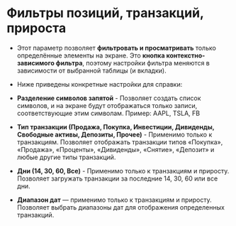 # **Фильтры позиций, транзакций, прироста**

- Этот параметр позволяет **фильтровать и просматривать** только определённые элементы на экране. Это **кнопка контекстно-зависимого фильтра**, поэтому настройки фильтра меняются в зависимости от выбранной таблицы (и вкладки).
- Ниже приведены конкретные настройки для справки:

- **Разделение символов запятой** - Позволяет создать список символов, и на экране будут отображаться только записи, соответствующие этим символам. Пример: AAPL, TSLA, FB
- **Тип транзакции (Продажа, Покупка, Инвестиции, Дивиденды, Свободные активы, Депозиты, Прочее)** - Применимо только к транзакциям. Позволяет отображать транзакции типов «Покупка», «Продажа», «Проценты», «Дивиденды», «Снятие», «Депозит» и любые другие типы транзакций.
- **Дни (14, 30, 60, Все)** - Применимо только к транзакциям и приросту. Позволяет загружать транзакции за последние 14, 30, 60 или все дни.
- **Диапазон дат** — применимо только к транзакциям и приросту. Позволяет выбрать диапазоны дат для отображения определенных транзакций.
